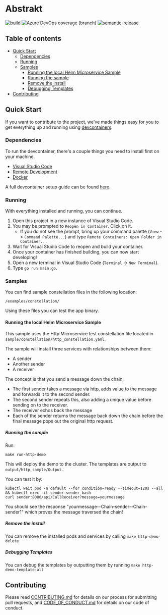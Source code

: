# Abstrakt

[![build](https://github.com/microsoft/abstrakt/workflows/build/badge.svg?branch=master)](https://github.com/microsoft/abstrakt/actions?query=workflow%3Abuild) ![Azure DevOps coverage (branch)](https://abstrakt-shields.azurewebsites.net/azure-devops/coverage/aussiedevcrew/Wormhole/20/master) [![semantic-release](https://img.shields.io/badge/%20%20%F0%9F%93%A6%F0%9F%9A%80-semantic--release-e10079.svg)](https://github.com/semantic-release/semantic-release)

## Table of contents

* [Quick Start](#quick-start)
  * [Dependencies](#dependencies)
  * [Running](#running)
  * [Samples](#samples)
    * [Running the local Helm Microservice Sample](#running-the-local-helm-microservice-sample)
    * [Running the sample](#running-the-sample)
    * [Remove the install](#remove-the-install)
    * [Debugging Templates](#debugging-templates)
* [Contributing](#contributing)

## Quick Start

If you want to contribute to the project, we've made things easy for you to get everything up and running using [devcontainers](https://code.visualstudio.com/docs/remote/containers).

### Dependencies

To run the devcontainer, there's a couple things you need to install first on your machine.

- [Visual Studio Code](https://code.visualstudio.com/)
- [Remote Development](https://marketplace.visualstudio.com/items?itemName=ms-vscode-remote.vscode-remote-extensionpack)
- [Docker](https://docs.docker.com/install/)

A full devcontainer setup guide can be found [here](https://code.visualstudio.com/docs/remote/containers#_getting-started).

### Running

With everything installed and running, you can continue.

1. Open this project in a new instance of Visual Studio Code.
2. You may be prompted to `Reopen in Container`. Click on it.
    - If you do not see the prompt, bring up your command palette (`View` -> `Command Palette...`) and type `Remote Containers: Open Folder in Container...`
3. Wait for Visual Studio Code to reopen and build your container.
4. Once your container has finished building, you can now start developing!
5. Open a new terminal in Visual Studio Code (`Terminal` -> `New Terminal`).
6. Type `go run main.go`.

### Samples

You can find sample constellation files in the following location:

`/examples/constellation/`

Using these files you can test the app binary. 

#### Running the local Helm Microservice Sample

This sample uses the Http Microservice test constellation file located in `sample/constellation/http_constellation.yaml`.

The sample will install three services with relationships between them:

- A sender
- Another sender
- A receiver

The concept is that you send a message down the chain. 

- The first sender takes a message via http, adds value to the message and forwards it to the second sender. 
- The second sender repeats this, also adding a unique value before sending on to the receiver. 
- The receiver echos back the message
- Each of the sender returns the message back down the chain before the final message pops out the original http request. 

##### Running the sample

Run:

`make run-http-demo`

This will deploy the demo to the cluster. The templates are output to `output/http_sample/Output`. 

You can test it by:

```
kubectl wait pod -n default --for condition=ready --timeout=120s --all && kubectl exec -it sender-sender bash
curl sender:8080/api/CallReceiver?message=yourmessage
```

You should see the response "yourmessage--Chain-sender--Chain-sender1" which proves the message traversed the chain!

##### Remove the install

You can remove the installed pods and services by calling `make http-demo-delete`

##### Debugging Templates

You can debug the templates by outputting them by running `make http-demo-template-all`

## Contributing

Please read [CONTRIBUTING.md](CONTRIBUTING.md) for details on our process for submitting pull requests, and [CODE_OF_CONDUCT.md](CODE_OF_CONDUCT) for details on our code of conduct.
